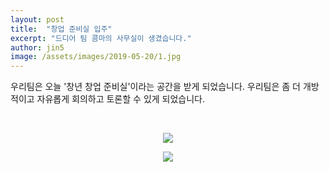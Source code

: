 ```yaml
---
layout: post
title:  "창업 준비실 입주"
excerpt: "드디어 팀 콤마의 사무실이 생겼습니다."
author: jin5
image: /assets/images/2019-05-20/1.jpg
---
```


우리팀은 오늘 '창년 창업 준비실'이라는 공간을 받게 되었습니다. 우리팀은 좀 더 개방적이고 자유롭게 회의하고 토론할 수 있게 되었습니다.

<br/>

<p style="text-align: center;"><img src="{{site.url}}/assets/images/2019-05-20/1.jpg"></p>

<p style="text-align: center;"><img src="{{site.url}}/assets/images/2019-05-20/2.jpg"></p>